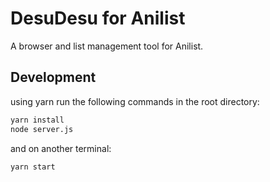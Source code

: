 # DesuDesu for Anilist
A browser and list management tool for Anilist.


## Development
using yarn run the following commands in the root directory:

```sh
yarn install
node server.js
```
and on another terminal:
```sh
yarn start
```
